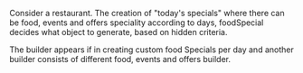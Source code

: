 Consider a restaurant. The creation of "today's specials" where there can be food, events and offers speciality according to days, 
foodSpecial decides what object to generate, based on hidden criteria.

The builder appears if in creating custom food Specials per day and another builder consists of different food, events and offers builder.